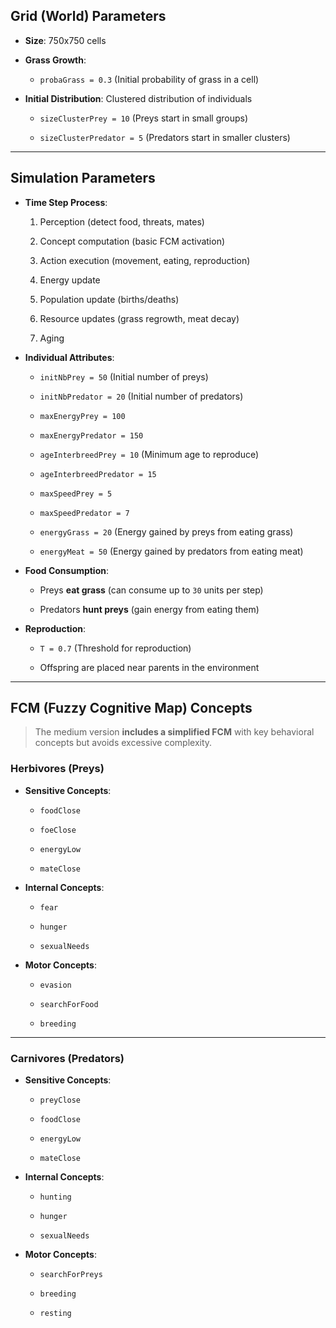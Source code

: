 
## **Grid (World) Parameters**

- **Size**: 750x750 cells
        
- **Grass Growth**:
    
    - `probaGrass = 0.3` (Initial probability of grass in a cell)
        
- **Initial Distribution**: Clustered distribution of individuals
    
    - `sizeClusterPrey = 10` (Preys start in small groups)
        
    - `sizeClusterPredator = 5` (Predators start in smaller clusters)
        

---

## **Simulation Parameters**

- **Time Step Process**:
    
    1. Perception (detect food, threats, mates)
        
    2. Concept computation (basic FCM activation)
        
    3. Action execution (movement, eating, reproduction)
        
    4. Energy update
        
    5. Population update (births/deaths)
        
    6. Resource updates (grass regrowth, meat decay)
        
    7. Aging
        
- **Individual Attributes**:
    
    - `initNbPrey = 50` (Initial number of preys)
        
    - `initNbPredator = 20` (Initial number of predators)
        
    - `maxEnergyPrey = 100`
        
    - `maxEnergyPredator = 150`
        
    - `ageInterbreedPrey = 10` (Minimum age to reproduce)
        
    - `ageInterbreedPredator = 15`
        
    - `maxSpeedPrey = 5`
        
    - `maxSpeedPredator = 7`
        
    - `energyGrass = 20` (Energy gained by preys from eating grass)
        
    - `energyMeat = 50` (Energy gained by predators from eating meat)
        
- **Food Consumption**:
    
    - Preys **eat grass** (can consume up to `30` units per step)
        
    - Predators **hunt preys** (gain energy from eating them)
        
- **Reproduction**:
    
    - `T = 0.7` (Threshold for reproduction)
        
    - Offspring are placed near parents in the environment
        

---

## **FCM (Fuzzy Cognitive Map) Concepts**

> The medium version **includes a simplified FCM** with key behavioral concepts but avoids excessive complexity.

### **Herbivores (Preys)**

- **Sensitive Concepts**:
    
    - `foodClose`
        
    - `foeClose`
        
    - `energyLow`
        
    - `mateClose`
        
- **Internal Concepts**:
    
    - `fear`
        
    - `hunger`
        
    - `sexualNeeds`
        
- **Motor Concepts**:
    
    - `evasion`
        
    - `searchForFood`
        
    - `breeding`
        

---

### **Carnivores (Predators)**

- **Sensitive Concepts**:
    
    - `preyClose`
        
    - `foodClose`
        
    - `energyLow`
        
    - `mateClose`
        
- **Internal Concepts**:
    
    - `hunting`
        
    - `hunger`
        
    - `sexualNeeds`
        
- **Motor Concepts**:
    
    - `searchForPreys`
        
    - `breeding`
        
    - `resting`